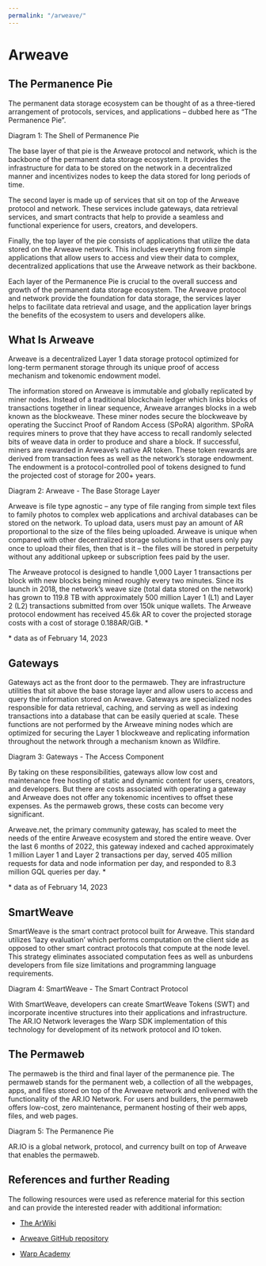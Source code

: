 ```yaml
---
permalink: "/arweave/"
---
```


# Arweave

## The Permanence Pie

The permanent data storage ecosystem can be thought of as a three-tiered arrangement of protocols, services, and applications – dubbed here as “The Permanence Pie”.

<img class="amazingdiagram" :src="$withBase('/images/permanence-pie-1.png')">

<div class="caption">Diagram 1: The Shell of Permanence Pie</div>

The base layer of that pie is the Arweave protocol and network, which is the backbone of the permanent data storage ecosystem. It provides the infrastructure for data to be stored on the network in a decentralized manner and incentivizes nodes to keep the data stored for long periods of time.

The second layer is made up of services that sit on top of the Arweave protocol and network. These services include gateways, data retrieval services, and smart contracts that help to provide a seamless and functional experience for users, creators, and developers.

Finally, the top layer of the pie consists of applications that utilize the data stored on the Arweave network. This includes everything from simple applications that allow users to access and view their data to complex, decentralized applications that use the Arweave network as their backbone.

Each layer of the Permanence Pie is crucial to the overall success and growth of the permanent data storage ecosystem. The Arweave protocol and network provide the foundation for data storage, the services layer helps to facilitate data retrieval and usage, and the application layer brings the benefits of the ecosystem to users and developers alike.

## What Is Arweave

Arweave is a decentralized Layer 1 data storage protocol optimized for long-term permanent storage through its unique proof of access mechanism and tokenomic endowment model.

The information stored on Arweave is immutable and globally replicated by miner nodes. Instead of a traditional blockchain ledger which links blocks of transactions together in linear sequence, Arweave arranges blocks in a web known as the blockweave. These miner nodes secure the blockweave by operating the Succinct Proof of Random Access (SPoRA) algorithm. SPoRA requires miners to prove that they have access to recall randomly selected bits of weave data in order to produce and share a block. If successful, miners are rewarded in Arweave’s native AR token. These token rewards are derived from transaction fees as well as the network’s storage endowment. The endowment is a protocol-controlled pool of tokens designed to fund the projected cost of storage for 200+ years.

<img class="amazingdiagram" :src="$withBase('/images/permanence-pie-2.png')">

<div class="caption">Diagram 2: Arweave - The Base Storage Layer</div>

Arweave is file type agnostic – any type of file ranging from simple text files to family photos to complex web applications and archival databases can be stored on the network. To upload data, users must pay an amount of AR proportional to the size of the files being uploaded. Arweave is unique when compared with other decentralized storage solutions in that users only pay once to upload their files, then that is it – the files will be stored in perpetuity without any additional upkeep or subscription fees paid by the user.

The Arweave protocol is designed to handle 1,000 Layer 1 transactions per block with new blocks being mined roughly every two minutes. Since its launch in 2018, the network’s weave size (total data stored on the network) has grown to 119.8 TB with approximately 500 million Layer 1 (L1) and Layer 2 (L2) transactions submitted from over 150k unique wallets. The Arweave protocol endowment has received 45.6k AR to cover the projected storage costs with a cost of storage 0.188AR/GiB. \*

\* data as of February 14, 2023

## Gateways

Gateways act as the front door to the permaweb. They are infrastructure utilities that sit above the base storage layer and allow users to access and query the information stored on Arweave. Gateways are specialized nodes responsible for data retrieval, caching, and serving as well as indexing transactions into a database that can be easily queried at scale. These functions are not performed by the Arweave mining nodes which are optimized for securing the Layer 1 blockweave and replicating information throughout the network through a mechanism known as Wildfire.

<img class="amazingdiagram" :src="$withBase('/images/permanence-pie-3.png')">

<div class="caption">Diagram 3: Gateways - The Access Component</div>

By taking on these responsibilities, gateways allow low cost and maintenance free hosting of static and dynamic content for users, creators, and developers. But there are costs associated with operating a gateway and Arweave does not offer any tokenomic incentives to offset these expenses. As the permaweb grows, these costs can become very significant.

Arweave.net, the primary community gateway, has scaled to meet the needs of the entire Arweave ecosystem and stored the entire weave. Over the last 6 months of 2022, this gateway indexed and cached approximately 1 million Layer 1 and Layer 2 transactions per day, served 405 million requests for data and node information per day, and responded to 8.3 million GQL queries per day. \*

\* data as of February 14, 2023

## SmartWeave

SmartWeave is the smart contract protocol built for Arweave. This standard utilizes ‘lazy evaluation’ which performs computation on the client side as opposed to other smart contract protocols that compute at the node level. This strategy eliminates associated computation fees as well as unburdens developers from file size limitations and programming language requirements.

<img class="amazingdiagram" :src="$withBase('/images/permanence-pie-4.png')">

<div class="caption">Diagram 4: SmartWeave - The Smart Contract Protocol</div>

With SmartWeave, developers can create SmartWeave Tokens (SWT) and incorporate incentive structures into their applications and infrastructure. The AR.IO Network leverages the Warp SDK implementation of this technology for development of its network protocol and IO token.

## The Permaweb

The permaweb is the third and final layer of the permanence pie. The permaweb stands for the permanent web, a collection of all the webpages, apps, and files stored on top of the Arweave network and enlivened with the functionality of the AR.IO Network. For users and builders, the permaweb offers low-cost, zero maintenance, permanent hosting of their web apps, files, and web pages.

<img class="amazingdiagram" :src="$withBase('/images/permanence-pie-5.png')">

<div class="caption">Diagram 5: The Permanence Pie</div>

AR.IO is a global network, protocol, and currency built on top of Arweave that enables the permaweb.

## References and further Reading

The following resources were used as reference material for this section and can provide the interested reader with additional information:

- [The ArWiki](https://arwiki.wiki/)

- [Arweave GitHub repository](https://github.com/ArweaveTeam)

- [Warp Academy](https://academy.warp.cc/)
